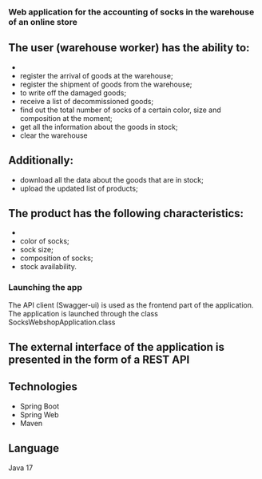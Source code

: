 ### Web application for the accounting of socks in the warehouse of an online store
## The user (warehouse worker) has the ability to:
-
- register the arrival of goods at the warehouse;
- register the shipment of goods from the warehouse;
- to write off the damaged goods;
- receive a list of decommissioned goods;
- find out the total number of socks of a certain color, size and composition at the moment;
- get all the information about the goods in stock;
- clear the warehouse
## Additionally:

- download all the data about the goods that are in stock;
- upload the updated list of products;
## The product has the following characteristics:
- 
- color of socks;
- sock size;
- composition of socks;
- stock availability.
### Launching the app
The API client (Swagger-ui) is used as the frontend part of the application. The application is launched through the class SocksWebshopApplication.class

## The external interface of the application is presented in the form of a REST API

## Technologies
- Spring Boot
- Spring Web
- Maven
## Language
Java 17
